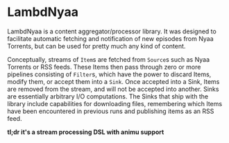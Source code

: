 LambdNyaa
=========

LambdNyaa is a content aggregator/processor library. It was designed to
facilitate automatic fetching and notification of new episodes from
Nyaa Torrents, but can be used for pretty much any kind of content.

Conceptually, streams of `Item`s are fetched from `Source`s such as
Nyaa Torrents or RSS feeds. These Items then pass through zero or more
pipelines consisting of `Filter`s, which have the power to discard Items,
modify them, or accept them into a `Sink`. Once accepted into a Sink,
Items are removed from the stream, and will not be accepted into another.
Sinks are essentially arbitrary I/O computations. The Sinks that ship with the
library include capabilities for downloading files, remembering which Items
have been encountered in previous runs and publishing items as an RSS feed.

**tl;dr it's a stream processing DSL with animu support**
